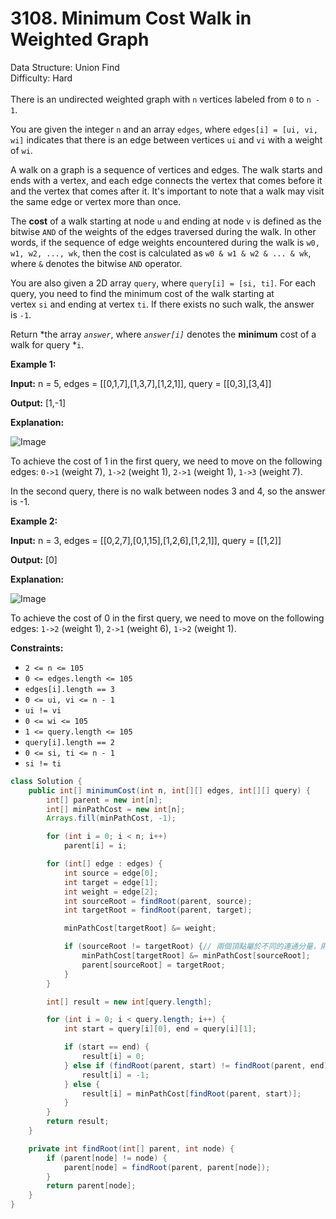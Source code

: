 # 3108. Minimum Cost Walk in Weighted Graph  

  Data Structure: Union Find </br> Difficulty: Hard </br> </br>There is an undirected weighted graph with `n` vertices labeled from `0` to `n - 1`.

You are given the integer `n` and an array `edges`, where `edges[i] = [ui, vi, wi]` indicates that there is an edge between vertices `ui` and `vi` with a weight of `wi`.

A walk on a graph is a sequence of vertices and edges. The walk starts and ends with a vertex, and each edge connects the vertex that comes before it and the vertex that comes after it. It's important to note that a walk may visit the same edge or vertex more than once.

The **cost** of a walk starting at node `u` and ending at node `v` is defined as the bitwise `AND` of the weights of the edges traversed during the walk. In other words, if the sequence of edge weights encountered during the walk is `w0, w1, w2, ..., wk`, then the cost is calculated as `w0 & w1 & w2 & ... & wk`, where `&` denotes the bitwise `AND` operator.

You are also given a 2D array `query`, where `query[i] = [si, ti]`. For each query, you need to find the minimum cost of the walk starting at vertex `si` and ending at vertex `ti`. If there exists no such walk, the answer is `-1`.

Return *the array *`answer`*, where *`answer[i]`* denotes the ****minimum**** cost of a walk for query *`i`.

**Example 1:**

**Input:** n = 5, edges = [[0,1,7],[1,3,7],[1,2,1]], query = [[0,3],[3,4]]

**Output:** [1,-1]

**Explanation:**

![Image](https://assets.leetcode.com/uploads/2024/01/31/q4_example1-1.png)

To achieve the cost of 1 in the first query, we need to move on the following edges: `0->1` (weight 7), `1->2` (weight 1), `2->1` (weight 1), `1->3` (weight 7).

In the second query, there is no walk between nodes 3 and 4, so the answer is -1.

**Example 2:**

**Input:** n = 3, edges = [[0,2,7],[0,1,15],[1,2,6],[1,2,1]], query = [[1,2]]

**Output:** [0]

**Explanation:**

![Image](https://assets.leetcode.com/uploads/2024/01/31/q4_example2e.png)

To achieve the cost of 0 in the first query, we need to move on the following edges: `1->2` (weight 1), `2->1` (weight 6), `1->2` (weight 1).

**Constraints:**

- `2 <= n <= 105`
- `0 <= edges.length <= 105`
- `edges[i].length == 3`
- `0 <= ui, vi <= n - 1`
- `ui != vi`
- `0 <= wi <= 105`
- `1 <= query.length <= 105`
- `query[i].length == 2`
- `0 <= si, ti <= n - 1`
- `si != ti`
```java
class Solution {
    public int[] minimumCost(int n, int[][] edges, int[][] query) {
        int[] parent = new int[n];
        int[] minPathCost = new int[n];
        Arrays.fill(minPathCost, -1);

        for (int i = 0; i < n; i++) 
            parent[i] = i;

        for (int[] edge : edges) {
            int source = edge[0];
            int target = edge[1];
            int weight = edge[2];
            int sourceRoot = findRoot(parent, source);
            int targetRoot = findRoot(parent, target);

            minPathCost[targetRoot] &= weight;

            if (sourceRoot != targetRoot) {// 兩個頂點屬於不同的連通分量，則合併它們，並更新最小步行成本。
                minPathCost[targetRoot] &= minPathCost[sourceRoot];
                parent[sourceRoot] = targetRoot;
            }
        }

        int[] result = new int[query.length];

        for (int i = 0; i < query.length; i++) {
            int start = query[i][0], end = query[i][1];

            if (start == end) {
                result[i] = 0;
            } else if (findRoot(parent, start) != findRoot(parent, end)) {
                result[i] = -1;
            } else {
                result[i] = minPathCost[findRoot(parent, start)];
            }
        }
        return result;
    }

    private int findRoot(int[] parent, int node) {
        if (parent[node] != node) {
            parent[node] = findRoot(parent, parent[node]);
        }
        return parent[node];
    }
}
```

